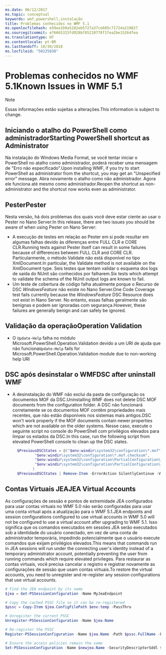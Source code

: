 ```yaml
---
ms.date: 06/12/2017
ms.topic: conceptual
keywords: wmf,powershell,instalação
title: Problemas conhecidos no WMF 5.1
ms.openlocfilehash: e59ea1b9a5282eb5727a37ce605c71724a219827
ms.sourcegitcommit: e76665315fd928bf85210778f1fea2be15264fea
ms.translationtype: HT
ms.contentlocale: pt-BR
ms.lasthandoff: 10/30/2018
ms.locfileid: "50225838"
---
```

# <a name="known-issues-in-wmf-51"></a><span data-ttu-id="e8c70-103">Problemas conhecidos no WMF 5.1</span><span class="sxs-lookup"><span data-stu-id="e8c70-103">Known Issues in WMF 5.1</span></span>

> [!Note]
> <span data-ttu-id="e8c70-104">Essas informações estão sujeitas a alterações.</span><span class="sxs-lookup"><span data-stu-id="e8c70-104">This information is subject to change.</span></span>

## <a name="starting-powershell-shortcut-as-administrator"></a><span data-ttu-id="e8c70-105">Iniciando o atalho do PowerShell como administrador</span><span class="sxs-lookup"><span data-stu-id="e8c70-105">Starting PowerShell shortcut as Administrator</span></span>

<span data-ttu-id="e8c70-106">Na instalação do Windows Media Format, se você tentar iniciar o PowerShell no atalho como administrador, poderá receber uma mensagem de "Erro não especificado".</span><span class="sxs-lookup"><span data-stu-id="e8c70-106">Upon installing WMF, if you try to start PowerShell as administrator from the shortcut, you may get an "Unspecified error" message.</span></span>
<span data-ttu-id="e8c70-107">Abra novamente o atalho como não administrador. Agora ele funciona até mesmo como administrador.</span><span class="sxs-lookup"><span data-stu-id="e8c70-107">Reopen the shortcut as non-administrator and the shortcut now works even as administrator.</span></span>

## <a name="pester"></a><span data-ttu-id="e8c70-108">Pester</span><span class="sxs-lookup"><span data-stu-id="e8c70-108">Pester</span></span>

<span data-ttu-id="e8c70-109">Nesta versão, há dois problemas dos quais você deve estar ciente ao usar o Pester no Nano Server:</span><span class="sxs-lookup"><span data-stu-id="e8c70-109">In this release, there are two issues you should be aware of when using Pester on Nano Server:</span></span>

- <span data-ttu-id="e8c70-110">A execução de testes em relação ao Pester em si pode resultar em algumas falhas devido às diferenças entre FULL CLR e CORE CLR.</span><span class="sxs-lookup"><span data-stu-id="e8c70-110">Running tests against Pester itself can result in some failures because of differences between FULL CLR and CORE CLR.</span></span> <span data-ttu-id="e8c70-111">Particularmente, o método Validate não está disponível no tipo XmlDocument.</span><span class="sxs-lookup"><span data-stu-id="e8c70-111">In particular, the Validate method is not available on the XmlDocument type.</span></span> <span data-ttu-id="e8c70-112">Seis testes que tentam validar o esquema dos logs de saída do NUnit são conhecidos por falharem.</span><span class="sxs-lookup"><span data-stu-id="e8c70-112">Six tests which attempt to validate the schema of the NUnit output logs are known to fail.</span></span>
- <span data-ttu-id="e8c70-113">Um teste de cobertura de código falha atualmente porque o Recurso de DSC *WindowsFeature* não existe no Nano Server.</span><span class="sxs-lookup"><span data-stu-id="e8c70-113">One Code Coverage test fails currently because the *WindowsFeature* DSC Resource does not exist in Nano Server.</span></span> <span data-ttu-id="e8c70-114">No entanto, essas falhas geralmente são benignas e podem ser ignoradas com segurança.</span><span class="sxs-lookup"><span data-stu-id="e8c70-114">However, these failures are generally benign and can safely be ignored.</span></span>

## <a name="operation-validation"></a><span data-ttu-id="e8c70-115">Validação da operação</span><span class="sxs-lookup"><span data-stu-id="e8c70-115">Operation Validation</span></span>

- <span data-ttu-id="e8c70-116">O `Update-Help` falha no módulo Microsoft.PowerShell.Operation.Validation devido a um URI de ajuda que não funciona</span><span class="sxs-lookup"><span data-stu-id="e8c70-116">`Update-Help` fails for Microsoft.PowerShell.Operation.Validation module due to non-working help URI</span></span>

## <a name="dsc-after-uninstall-wmf"></a><span data-ttu-id="e8c70-117">DSC após desinstalar o WMF</span><span class="sxs-lookup"><span data-stu-id="e8c70-117">DSC after uninstall WMF</span></span>

- <span data-ttu-id="e8c70-118">A desinstalação do WMF não exclui da pasta de configuração os documentos MOF da DSC.</span><span class="sxs-lookup"><span data-stu-id="e8c70-118">Uninstalling WMF does not delete DSC MOF documents from the configuration folder.</span></span> <span data-ttu-id="e8c70-119">A DSC não funcionará corretamente se os documentos MOF contêm propriedades mais recentes, que não estão disponíveis nos sistemas mais antigos.</span><span class="sxs-lookup"><span data-stu-id="e8c70-119">DSC won't work properly if the MOF documents contain newer properties which are not available on the older systems.</span></span> <span data-ttu-id="e8c70-120">Nesse caso, execute o seguinte script no console do PowerShell com privilégios elevados para limpar os estados da DSC.</span><span class="sxs-lookup"><span data-stu-id="e8c70-120">In this case, run the following script from elevated PowerShell console to clean up the DSC states.</span></span>

  ```powershell
    $PreviousDSCStates = @("$env:windir\system32\configuration\*.mof",
            "$env:windir\system32\configuration\*.mof.checksum",
            "$env:windir\system32\configuration\PartialConfiguration\*.mof",
            "$env:windir\system32\configuration\PartialConfiguration\*.mof.checksum"
           )
    $PreviousDSCStates | Remove-Item -ErrorAction SilentlyContinue -Verbose
  ```

## <a name="jea-virtual-accounts"></a><span data-ttu-id="e8c70-121">Contas Virtuais JEA</span><span class="sxs-lookup"><span data-stu-id="e8c70-121">JEA Virtual Accounts</span></span>

<span data-ttu-id="e8c70-122">As configurações de sessão e pontos de extremidade JEA configurados para usar contas virtuais no WMF 5.0 não serão configuradas para usar uma conta virtual após a atualização para o WMF 5.1.</span><span class="sxs-lookup"><span data-stu-id="e8c70-122">JEA endpoints and session configurations configured to use virtual accounts in WMF 5.0 will not be configured to use a virtual account after upgrading to WMF 5.1.</span></span>
<span data-ttu-id="e8c70-123">Isso significa que os comandos executados em sessões JEA serão executados sob a identidade do usuário conectado, em vez de uma conta de administrador temporária, impedindo potencialmente que o usuário execute comandos que exijam privilégios elevados.</span><span class="sxs-lookup"><span data-stu-id="e8c70-123">This means that commands run in JEA sessions will run under the connecting user's identity instead of a temporary administrator account, potentially preventing the user from running commands which require elevated privileges.</span></span>
<span data-ttu-id="e8c70-124">Para restaurar as contas virtuais, você precisa cancelar o registro e registrar novamente as configurações de sessão que usam contas virtuais.</span><span class="sxs-lookup"><span data-stu-id="e8c70-124">To restore the virtual accounts, you need to unregister and re-register any session configurations that use virtual accounts.</span></span>

```powershell
# Find the JEA endpoint by its name
$jea = Get-PSSessionConfiguration -Name MyJeaEndpoint

# Copy the cached PSSC file so it can be re-registered
$pssc = Copy-Item $jea.ConfigFilePath $env:temp -PassThru

# Unregister the current PSSC
Unregister-PSSessionConfiguration -Name $jea.Name

# Re-register the PSSC
Register-PSSessionConfiguration -Name $jea.Name -Path $pssc.FullName -Force

# Ensure the access policies remain the same
Set-PSSessionConfiguration -Name $newjea.Name -SecurityDescriptorSddl $jea.SecurityDescriptorSddl
```